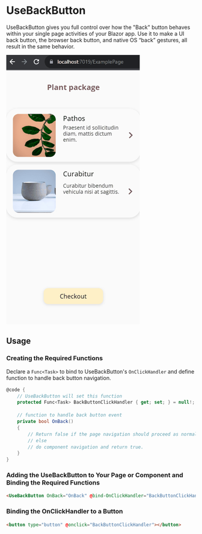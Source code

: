 # UseBackButton
UseBackButton gives you full control over how the "Back" button behaves within your single page activities of your Blazor app. Use it to make a UI back button, the browser back button, and native OS “back” gestures, all result in the same behavior.

![DemoGif](Assets/UseBackButtonDemo.gif)



## Usage

### Creating the Required Functions

Declare a  `Func<Task>` to bind to UseBackButton's `OnClickHandler` and define function to handle back button navigation.

```csharp
@code {
    // UseBackButton will set this function
    protected Func<Task> BackButtonClickHandler { get; set; } = null!;
	
    // function to handle back button event
    private bool OnBack()
    {
        // Return false if the page navigation should proceed as normal
        // else 
        // do component navigation and return true. 
    }
}
```



### Adding the UseBackButton to Your Page or Component and Binding the Required Functions

```html
<UseBackButton OnBack="OnBack" @bind-OnClickHandler="BackButtonClickHandler" />
```



### Binding the OnClickHandler to a Button

```html
<button type="button" @onclick="BackButtonClickHandler"></button>
```

